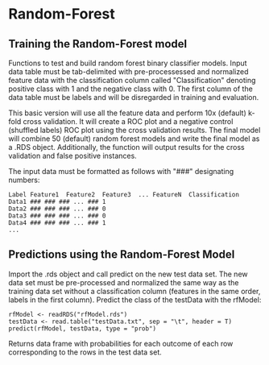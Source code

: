 # Random-Forest
## Training the Random-Forest model

Functions to test and build random forest binary classifier models. Input data table must be tab-delimited with pre-processessed and normalized feature data with the 
classification column called "Classification" denoting positive class with 1 and the negative class with 0. The first column of the data table must be labels and will
be disregarded in training and evaluation.

This basic version will use all the feature data and perform 10x (default) k-fold cross validation. It will create a ROC plot and a negative control (shuffled labels) 
ROC plot using the cross validation results. The final model will combine 50 (default) random forest models and write the final model as a .RDS object. Additionally,
the function will output results for the cross validation and false positive instances.

The input data must be formatted as follows with "###" designating numbers:
```
Label Feature1  Feature2  Feature3  ... FeatureN  Classification
Data1 ### ### ### ... ### 1
Data2 ### ### ### ... ### 0
Data3 ### ### ### ... ### 0
Data4 ### ### ### ... ### 1
...
```

## Predictions using the Random-Forest Model

Import the .rds object and call predict on the new test data set. The new data set must be pre-processed and normalized the same way as the training data set without a classification column (features in the same order, labels in the first column). Predict the class of the testData with the rfModel:
```
rfModel <- readRDS("rfModel.rds")
testData <- read.table("testData.txt", sep = "\t", header = T)
predict(rfModel, testData, type = "prob")
```

Returns data frame with probabilities for each outcome of each row corresponding to the rows in the test data set.
